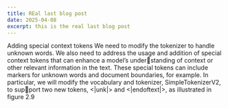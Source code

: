 ```yaml
---
title: REal last blog post
date: 2025-04-08
excerpt: this is the real last blog post
---
```


 Adding special context tokens
We need to modify the tokenizer to handle unknown words. We also need to address
the usage and addition of special context tokens that can enhance a model’s understanding of context or other relevant information in the text. These special tokens
can include markers for unknown words and document boundaries, for example. In
particular, we will modify the vocabulary and tokenizer, SimpleTokenizerV2, to support two new tokens, <|unk|> and <|endoftext|>, as illustrated in figure 2.9